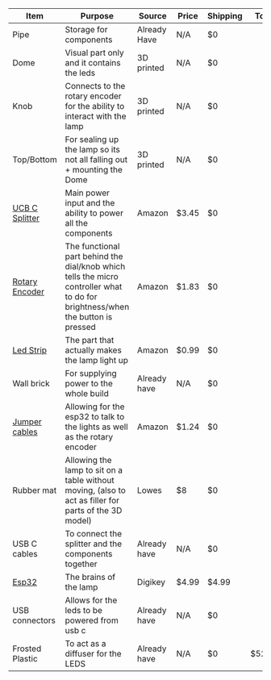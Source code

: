 |     Item      |                                                        Purpose                                                               |     Source    |     Price     |    Shipping    |         Total         |
| ------------- | ---------------------------------------------------------------------------------------------------------------------------- | ------------- | ------------- | -------------- | --------------------- |
|Pipe           |Storage for components                                                                                                        |Already Have    |N/A           |      $0        |                       |
|Dome           |Visual part only and it contains the leds                                                                                     |3D printed     |N/A            |      $0        |                       |
|Knob           |Connects to the rotary encoder for the ability to interact with the lamp                                                      |3D printed     |N/A            |      $0        |                       |
|Top/Bottom     |For sealing up the lamp so its not all falling out + mounting the Dome                                                        |3D printed     |N/A            |      $0        |                       |
|[UCB C Splitter](https://www.aliexpress.us/item/3256808354734108.html) |Main power input and the ability to power all the components                                                                  |Amazon         |$3.45          |      $0        |                       |
|[Rotary Encoder](https://www.aliexpress.us/item/3256808330097526.html) |The functional part behind the dial/knob which tells the micro controller what to do for brightness/when the button is pressed|Amazon         |$1.83         |      $0        |                       |
|[Led Strip](https://www.aliexpress.us/item/3256807790575973.html)      |The part that actually makes the lamp light up                                                                                |Amazon         |$0.99          |      $0        |                       |
|Wall brick     |For supplying power to the whole build                                                                                        |Already have   |N/A            |      $0        |                       |
|[Jumper cables](https://www.aliexpress.us/item/3256806980339224.html)  |Allowing for the esp32 to talk to the lights as well as the rotary encoder                                                  |Amazon         |$1.24          |      $0        |                       |
|Rubber mat     |Allowing the lamp to sit on a table without moving, (also to act as filler for parts of the 3D model)                         |Lowes          |$8             |      $0        |                       |
|USB C cables   |To connect the splitter and the components together                                                                           |Already have   |N/A            |      $0        |                       |
|[Esp32](https://www.digikey.com/en/products/detail/seeed-technology-co-ltd/113991054/16652880)          |The brains of the lamp                                                                                                        |Digikey        |$4.99          |      $4.99     |                       |
|USB connectors |Allows for the leds to be powered from usb c                                                                                  |Already have   |N/A            |      $0        |                       |
|Frosted Plastic|To act as a diffuser for the LEDS                                                                                             |Already have   |N/A            |      $0        |         $52.41        |
